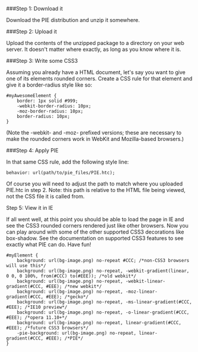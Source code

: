 ###Step 1: Download it

Download the PIE distribution and unzip it somewhere.

###Step 2: Upload it

Upload the contents of the unzipped package to a directory on your web server. It doesn't matter where exactly, as long as you know where it is.

###Step 3: Write some CSS3

Assuming you already have a HTML document, let's say you want to give one of its elements rounded corners. Create a CSS rule for that element and give it a border-radius style like so:
	
	#myAwesomeElement {
	    border: 1px solid #999;
	    -webkit-border-radius: 10px;
	    -moz-border-radius: 10px;
	    border-radius: 10px;
	}
(Note the -webkit- and -moz- prefixed versions; these are necessary to make the rounded corners work in WebKit and Mozilla-based browsers.)

###Step 4: Apply PIE

In that same CSS rule, add the following style line:

	behavior: url(path/to/pie_files/PIE.htc);
Of course you will need to adjust the path to match where you uploaded PIE.htc in step 2. Note: this path is relative to the HTML file being viewed, not the CSS file it is called from.

Step 5: View it in IE

If all went well, at this point you should be able to load the page in IE and see the CSS3 rounded corners rendered just like other browsers. Now you can play around with some of the other supported CSS3 decorations like box-shadow. See the documentation on supported CSS3 features to see exactly what PIE can do. Have fun!


	#myElement {
	    background: url(bg-image.png) no-repeat #CCC; /*non-CSS3 browsers will use this*/
	    background: url(bg-image.png) no-repeat, -webkit-gradient(linear, 0 0, 0 100%, from(#CCC) to(#EEE)); /*old webkit*/
	    background: url(bg-image.png) no-repeat, -webkit-linear-gradient(#CCC, #EEE); /*new webkit*/
	    background: url(bg-image.png) no-repeat, -moz-linear-gradient(#CCC, #EEE); /*gecko*/
	    background: url(bg-image.png) no-repeat, -ms-linear-gradient(#CCC, #EEE); /*IE10 preview*/
	    background: url(bg-image.png) no-repeat, -o-linear-gradient(#CCC, #EEE); /*opera 11.10+*/
	    background: url(bg-image.png) no-repeat, linear-gradient(#CCC, #EEE); /*future CSS3 browsers*/
	    -pie-background: url(bg-image.png) no-repeat, linear-gradient(#CCC, #EEE); /*PIE*/
	}